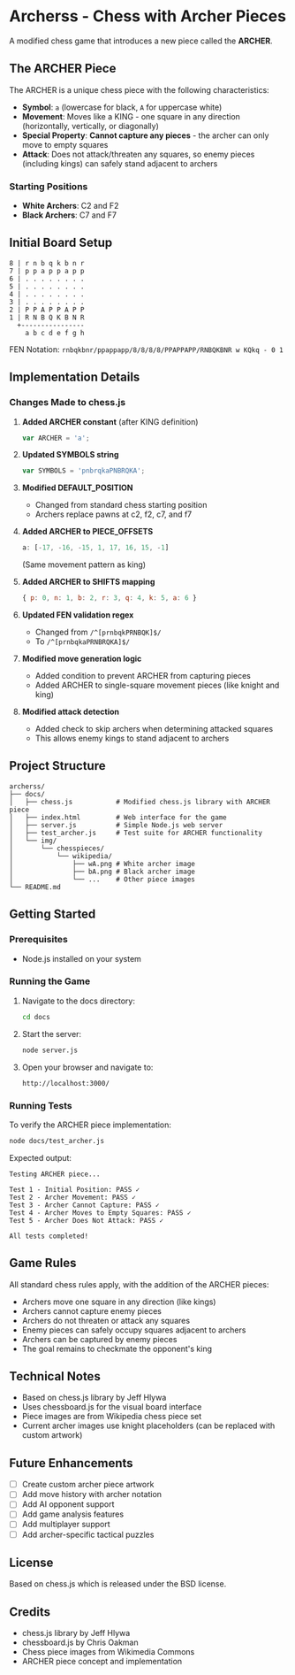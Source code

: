 # Archerss - Chess with Archer Pieces

A modified chess game that introduces a new piece called the **ARCHER**.

## The ARCHER Piece

The ARCHER is a unique chess piece with the following characteristics:

- **Symbol**: `a` (lowercase for black, `A` for uppercase white)
- **Movement**: Moves like a KING - one square in any direction (horizontally, vertically, or diagonally)
- **Special Property**: **Cannot capture any pieces** - the archer can only move to empty squares
- **Attack**: Does not attack/threaten any squares, so enemy pieces (including kings) can safely stand adjacent to archers

### Starting Positions

- **White Archers**: C2 and F2
- **Black Archers**: C7 and F7

## Initial Board Setup

```
8 | r n b q k b n r
7 | p p a p p a p p
6 | . . . . . . . .
5 | . . . . . . . .
4 | . . . . . . . .
3 | . . . . . . . .
2 | P P A P P A P P
1 | R N B Q K B N R
  +----------------
    a b c d e f g h
```

FEN Notation: `rnbqkbnr/ppappapp/8/8/8/8/PPAPPAPP/RNBQKBNR w KQkq - 0 1`

## Implementation Details

### Changes Made to chess.js

1. **Added ARCHER constant** (after KING definition)
   ```javascript
   var ARCHER = 'a';
   ```

2. **Updated SYMBOLS string**
   ```javascript
   var SYMBOLS = 'pnbrqkaPNBRQKA';
   ```

3. **Modified DEFAULT_POSITION**
   - Changed from standard chess starting position
   - Archers replace pawns at c2, f2, c7, and f7

4. **Added ARCHER to PIECE_OFFSETS**
   ```javascript
   a: [-17, -16, -15, 1, 17, 16, 15, -1]
   ```
   (Same movement pattern as king)

5. **Added ARCHER to SHIFTS mapping**
   ```javascript
   { p: 0, n: 1, b: 2, r: 3, q: 4, k: 5, a: 6 }
   ```

6. **Updated FEN validation regex**
   - Changed from `/^[prnbqkPRNBQK]$/`
   - To `/^[prnbqkaPRNBRQKA]$/`

7. **Modified move generation logic**
   - Added condition to prevent ARCHER from capturing pieces
   - Added ARCHER to single-square movement pieces (like knight and king)

8. **Modified attack detection**
   - Added check to skip archers when determining attacked squares
   - This allows enemy kings to stand adjacent to archers

## Project Structure

```
archerss/
├── docs/
│   ├── chess.js           # Modified chess.js library with ARCHER piece
│   ├── index.html         # Web interface for the game
│   ├── server.js          # Simple Node.js web server
│   ├── test_archer.js     # Test suite for ARCHER functionality
│   └── img/
│       └── chesspieces/
│           └── wikipedia/
│               ├── wA.png # White archer image
│               ├── bA.png # Black archer image
│               └── ...    # Other piece images
└── README.md
```

## Getting Started

### Prerequisites

- Node.js installed on your system

### Running the Game

1. Navigate to the docs directory:
   ```bash
   cd docs
   ```

2. Start the server:
   ```bash
   node server.js
   ```

3. Open your browser and navigate to:
   ```
   http://localhost:3000/
   ```

### Running Tests

To verify the ARCHER piece implementation:

```bash
node docs/test_archer.js
```

Expected output:
```
Testing ARCHER piece...

Test 1 - Initial Position: PASS ✓
Test 2 - Archer Movement: PASS ✓
Test 3 - Archer Cannot Capture: PASS ✓
Test 4 - Archer Moves to Empty Squares: PASS ✓
Test 5 - Archer Does Not Attack: PASS ✓

All tests completed!
```

## Game Rules

All standard chess rules apply, with the addition of the ARCHER pieces:

- Archers move one square in any direction (like kings)
- Archers cannot capture enemy pieces
- Archers do not threaten or attack any squares
- Enemy pieces can safely occupy squares adjacent to archers
- Archers can be captured by enemy pieces
- The goal remains to checkmate the opponent's king

## Technical Notes

- Based on chess.js library by Jeff Hlywa
- Uses chessboard.js for the visual board interface
- Piece images are from Wikipedia chess piece set
- Current archer images use knight placeholders (can be replaced with custom artwork)

## Future Enhancements

- [ ] Create custom archer piece artwork
- [ ] Add move history with archer notation
- [ ] Add AI opponent support
- [ ] Add game analysis features
- [ ] Add multiplayer support
- [ ] Add archer-specific tactical puzzles

## License

Based on chess.js which is released under the BSD license.

## Credits

- chess.js library by Jeff Hlywa
- chessboard.js by Chris Oakman
- Chess piece images from Wikimedia Commons
- ARCHER piece concept and implementation
